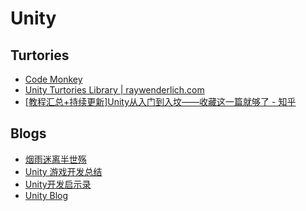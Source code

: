 # Unity

## Turtories

- [Code Monkey](https://www.youtube.com/c/CodeMonkeyUnity)
- [Unity Turtories Library | raywenderlich.com](https://www.raywenderlich.com/library?category_ids[]=181&category_ids[]=177&category_ids[]=1222&category_ids[]=159&category_ids[]=145&category_ids[]=146&category_ids[]=161&category_ids[]=153&category_ids[]=144&category_ids[]=156&category_ids[]=147&category_ids[]=149&category_ids[]=150&category_ids[]=151&category_ids[]=148&category_ids[]=152&category_ids[]=155&category_ids[]=1223&category_ids[]=154&category_ids[]=157&category_ids[]=158&category_ids[]=143&category_ids[]=1224&content_types[]=article&domain_ids[]=3&limit_count=12&section_id=70&sort_direction=desc&sort_order=released_at)
- [[教程汇总+持续更新]Unity从入门到入坟——收藏这一篇就够了 - 知乎](https://zhuanlan.zhihu.com/p/151238164)
## Blogs

* [烟雨迷离半世殇](https://www.lfzxb.top/)
* [Unity 游戏开发总结](https://www.zhihu.com/column/c\_199694379)
* [Unity开发启示录](https://zhuanlan.zhihu.com/c\_1264272462595575808)
* [Unity Blog](https://blog.unity.com/)